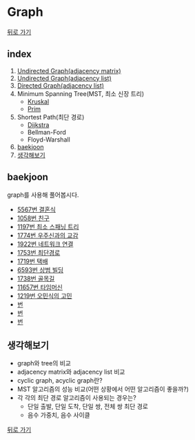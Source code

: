 # Graph

[뒤로 가기](https://github.com/nadarm/42-algorithm)

## index
1. [Undirected Graph(adjacency matrix)](./undirected_matrix)
1. [Undirected Graph(adjacency list)](./undirected_list)
1. [Directed Graph(adjacency list)](./directed_list)
1. Minimum Spanning Tree(MST, 최소 신장 트리)
	- [Kruskal](./kruskal)
	- [Prim](./prim)
1. Shortest Path(최단 경로)
	- [Dijkstra](./dijkstra)
	- Bellman-Ford
	- Floyd-Warshall
1. [baekjoon](#baekjoon)
1. [생각해보기](#생각해보기)

## baekjoon
graph를 사용해 풀어봅시다.
- [5567번 결혼식](https://www.acmicpc.net/problem/5567)
- [1058번 친구](https://www.acmicpc.net/problem/1058)
- [1197번 최소 스패닝 트리](https://www.acmicpc.net/problem/1197)
- [1774번 우주신과의 교감](https://www.acmicpc.net/problem/1774)
- [1922번 네트워크 연결](https://www.acmicpc.net/problem/1922)
- [1753번 최단경로](https://www.acmicpc.net/problem/1753)
- [1719번 택배](https://www.acmicpc.net/problem/1719)
- [6593번 상범 빌딩](https://www.acmicpc.net/problem/6593)
- [1738번 골목길](https://www.acmicpc.net/problem/1738)
- [11657번 타임머신](https://www.acmicpc.net/problem/11657)
- [1219번 오민식의 고민](https://www.acmicpc.net/problem/1219)
- [번 ](https://www.acmicpc.net/problem/)
- [번 ](https://www.acmicpc.net/problem/)
- [번 ](https://www.acmicpc.net/problem/)

## 생각해보기
- graph와 tree의 비교
- adjacency matrix와 adjacency list 비교
- cyclic graph, acyclic graph란?
- MST 알고리즘의 성능 비교(어떤 상황에서 어떤 알고리즘이 좋을까?)
- 각 각의 최단 경로 알고리즘이 사용되는 경우는?
	- 단일 출발, 단일 도착, 단일 쌍, 전체 쌍 최단 경로
	- 음수 가중치, 음수 사이클


[뒤로 가기](https://github.com/nadarm/42-algorithm)
